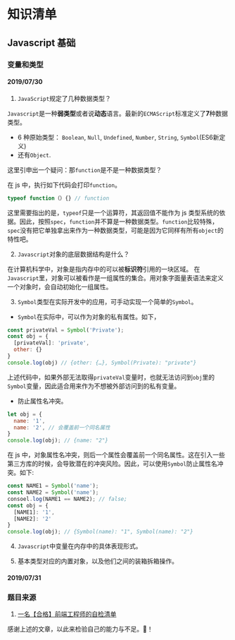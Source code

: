 # 知识清单
## Javascript 基础

### 变量和类型
#### 2019/07/30
1. `JavaScript`规定了几种数据类型？

`Javascript`是一种**弱类型**或者说**动态**语言。最新的`ECMAScript`标准定义了**7**种数据类型。
- 6 种原始类型：  `Boolean`, `Null`, `Undefined`, `Number`, `String`, `Symbol`(ES6新定义)
- 还有`Object`.

这里引申出一个疑问：那`function`是不是一种数据类型？

在 js 中，执行如下代码会打印`function`。

```js
typeof function（）{} // function
```

这里需要指出的是，`typeof`只是一个运算符，其返回值不能作为 js 类型系统的依据。因此，按照`spec`，`function`并不算是一种数据类型。`function`比较特殊，`spec`没有把它单独拿出来作为一种数据类型，可能是因为它同样有所有`object`的特性吧。

2. `Javascript`对象的底层数据结构是什么？

在计算机科学中，对象是指内存中的可以被**标识符**引用的一块区域。
在`Javascript`里，对象可以被看作是一组属性的集合。用对象字面量表语法来定义一个对象时，会自动初始化一组属性。

3. `Symbol`类型在实际开发中的应用，可手动实现一个简单的`Symbol`。

- `Symbol`在实际中，可以作为对象的私有属性。如下，

```js
const privateVal = Symbol('Private');
const obj = {
  [privateVal]: 'private',
  other: {}
}
console.log(obj) // {other: {…}, Symbol(Private): "private"}
```
上述代码中，如果外部无法取得`privateVal`变量时，也就无法访问到`obj`里的`Symbol`变量，因此适合用来作为不想被外部访问到的私有变量。

- 防止属性名冲突。

```js
let obj = {
  name: '1',
  name: '2', // 会覆盖前一个同名属性
}
console.log(obj); // {name: "2"}
```

在 js 中，对象属性名冲突，则后一个属性会覆盖前一个同名属性。这在引入一些第三方库的时候，会导致潜在的冲突风险。因此，可以使用`Symbol`防止属性名冲突。如下:

```js
const NAME1 = Symbol('name');
const NAME2 = Symbol('name');
consoel.log(NAME1 == NAME2); // false;
const obj = {
  [NAME1]: '1',
  [NAME2]: '2'
}
console.log(obj); // {Symbol(name): "1", Symbol(name): "2"}
```

4. `Javascript`中变量在内存中的具体表现形式。

5. 基本类型对应的内置对象，以及他们之间的装箱拆箱操作。

#### 2019/07/31


### 题目来源
1. [一名【合格】前端工程师的自检清单](https://juejin.im/post/5cc1da82f265da036023b628)

感谢上述的文章，以此来检验自己的能力与不足。🙏！